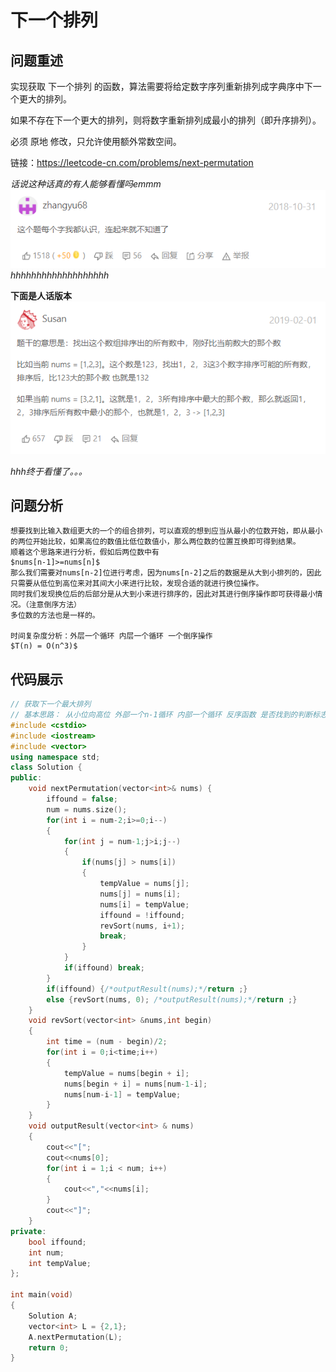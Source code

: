 # 下一个排列
## 问题重述
实现获取 下一个排列 的函数，算法需要将给定数字序列重新排列成字典序中下一个更大的排列。

如果不存在下一个更大的排列，则将数字重新排列成最小的排列（即升序排列）。

必须 原地 修改，只允许使用额外常数空间。

链接：https://leetcode-cn.com/problems/next-permutation

*话说这种话真的有人能够看懂吗emmm*
![](2021-07-13-13-01-21.png)
*hhhhhhhhhhhhhhhhhhh*


**下面是人话版本**
![](2021-07-13-13-02-26.png)

*hhh终于看懂了。。。*

## 问题分析
    想要找到比输入数组更大的一个的组合排列，可以直观的想到应当从最小的位数开始，即从最小的两位开始比较，如果高位的数值比低位数值小，那么两位数的位置互换即可得到结果。
    顺着这个思路来进行分析，假如后两位数中有
    $nums[n-1]>=nums[n]$
    那么我们需要对nums[n-2]位进行考虑，因为nums[n-2]之后的数据是从大到小排列的，因此只需要从低位到高位来对其间大小来进行比较，发现合适的就进行换位操作。
    同时我们发现换位后的后部分是从大到小来进行排序的，因此对其进行倒序操作即可获得最小情况。（注意倒序方法）
    多位数的方法也是一样的。

    时间复杂度分析：外层一个循环 内层一个循环 一个倒序操作
    $T(n) = O(n^3)$

## 代码展示
```c++
// 获取下一个最大排列
// 基本思路： 从小位向高位 外部一个n-1循环 内部一个循环 反序函数 是否找到的判断标志位
#include <cstdio>
#include <iostream>
#include <vector>
using namespace std;
class Solution {
public:
    void nextPermutation(vector<int>& nums) {
        iffound = false; 
        num = nums.size();
        for(int i = num-2;i>=0;i--)
        {
            for(int j = num-1;j>i;j--)
            {
                if(nums[j] > nums[i])
                {
                    tempValue = nums[j];
                    nums[j] = nums[i];
                    nums[i] = tempValue;
                    iffound = !iffound;
                    revSort(nums, i+1);
                    break;
                }
            }
            if(iffound) break;
        }
        if(iffound) {/*outputResult(nums);*/return ;}
        else {revSort(nums, 0); /*outputResult(nums);*/return ;}
    }
    void revSort(vector<int> &nums,int begin)
    {
        int time = (num - begin)/2;
        for(int i = 0;i<time;i++)
        {
            tempValue = nums[begin + i];
            nums[begin + i] = nums[num-1-i];
            nums[num-i-1] = tempValue;
        }
    }
    void outputResult(vector<int> & nums)
    {
        cout<<"[";
        cout<<nums[0];
        for(int i = 1;i < num; i++)
        {
            cout<<","<<nums[i];
        }
        cout<<"]";
    }
private:
    bool iffound;
    int num;
    int tempValue;
};

int main(void)
{
    Solution A;
    vector<int> L = {2,1};
    A.nextPermutation(L);
    return 0;
}
```